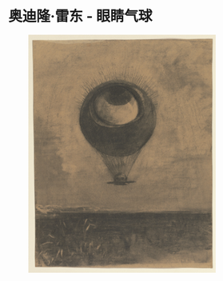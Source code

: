 # 奥迪隆·雷东 - 眼睛气球

<div data-full-width="false">

<figure><img src=".gitbook/assets/W1siZiIsIjI2Mzk0MSJdLFsicCIsImNvbnZlcnQiLCItcXVhbGl0eSA5MCAtcmVzaXplIDIwMDB4MjAwMFx1MDAzZSJdXQ.jpg" alt="" width="375"><figcaption></figcaption></figure>

</div>

